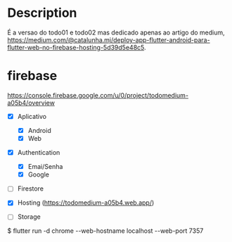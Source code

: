 # Description
É a versao do todo01 e todo02 mas dedicado apenas ao artigo do medium, https://medium.com/@catalunha.mj/deploy-app-flutter-android-para-flutter-web-no-firebase-hosting-5d39d5e48c5.

# firebase
https://console.firebase.google.com/u/0/project/todomedium-a05b4/overview
- [x] Aplicativo
   - [x] Android
   - [x] Web
- [x] Authentication
   - [x] Emai/Senha
   - [x] Google
- [ ] Firestore
- [x] Hosting (https://todomedium-a05b4.web.app/)
- [ ] Storage





$ flutter run -d chrome --web-hostname localhost --web-port 7357